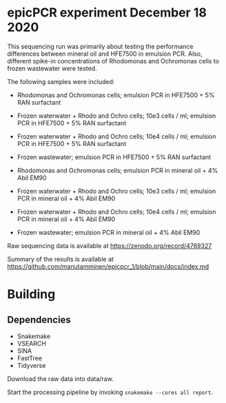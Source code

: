 # epicPCR experiment December 18 2020 

This sequencing run was primarily about testing the performance differences between mineral oil and HFE7500 in emulsion PCR. Also, different spike-in concentrations of Rhodomonas and Ochromonas cells to frozen wastewater were tested.

The following samples were included:

- Rhodomonas and Ochromonas cells; emulsion PCR in HFE7500 + 5% RAN surfactant
- Frozen waterwater + Rhodo and Ochro cells; 10e3 cells / ml; emulsion PCR in HFE7500 + 5% RAN surfactant
- Frozen waterwater + Rhodo and Ochro cells; 10e4 cells / ml; emulsion PCR in HFE7500 + 5% RAN surfactant
- Frozen wastewater; emulsion PCR in HFE7500 + 5% RAN surfactant

- Rhodomonas and Ochromonas cells; emulsion PCR in mineral oil + 4% Abil EM90
- Frozen waterwater + Rhodo and Ochro cells; 10e3 cells / ml; emulsion PCR in mineral oil + 4% Abil EM90
- Frozen waterwater + Rhodo and Ochro cells; 10e4 cells / ml; emulsion PCR in mineral oil + 4% Abil EM90
- Frozen wastewater; emulsion PCR in mineral oil + 4% Abil EM90

Raw sequencing data is available at https://zenodo.org/record/4769327

Summary of the results is available at https://github.com/manutamminen/epicpcr_1/blob/main/docs/index.md

# Building

## Dependencies

- Snakemake
- VSEARCH
- SINA
- FastTree
- Tidyverse

Download the raw data into data/raw.

Start the processing pipeline by invoking `snakemake --cores all report`.



